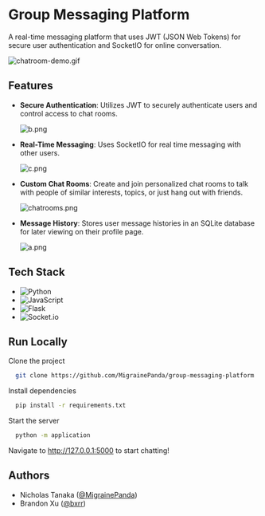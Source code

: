 # Group Messaging Platform

A real-time messaging platform that uses JWT (JSON Web Tokens) for secure user authentication and SocketIO for online conversation.

![chatroom-demo.gif](https://i.postimg.cc/Kz5swdzZ/chatroom-demo.gif)

## Features
- **Secure Authentication**: Utilizes JWT to securely authenticate users and control access to chat rooms.

    ![b.png](https://i.postimg.cc/X7HH83tf/b.png)

- **Real-Time Messaging**: Uses SocketIO for real time messaging with other users.

    ![c.png](https://i.postimg.cc/jqvZxtxp/c.png)

- **Custom Chat Rooms**: Create and join personalized chat rooms to talk with people of similar interests, topics, or just hang out with friends.
    
    ![chatrooms.png](https://i.postimg.cc/C1tfhKdJ/chatrooms.png)

- **Message History**: Stores user message histories in an SQLite database for later viewing on their profile page.
    
    ![a.png](https://i.postimg.cc/2yCcH5zw/a.png)

## Tech Stack

- ![Python](https://img.shields.io/badge/python-3670A0?style=for-the-badge&logo=python&logoColor=ffdd54)
- ![JavaScript](https://img.shields.io/badge/javascript-%23323330.svg?style=for-the-badge&logo=javascript&logoColor=%23F7DF1E)
- ![Flask](https://img.shields.io/badge/flask-%23000.svg?style=for-the-badge&logo=flask&logoColor=white)
- ![Socket.io](https://img.shields.io/badge/Socket.io-black?style=for-the-badge&logo=socket.io&badgeColor=010101)

## Run Locally

Clone the project

```bash
  git clone https://github.com/MigrainePanda/group-messaging-platform
```

Install dependencies

```bash
  pip install -r requirements.txt
```

Start the server

```bash
  python -m application
```

Navigate to <http://127.0.0.1:5000> to start chatting!

## Authors

- Nicholas Tanaka ([@MigrainePanda](https://www.github.com/MigrainePanda))
- Brandon Xu ([@bxrr](https://www.github.com/bxrr))